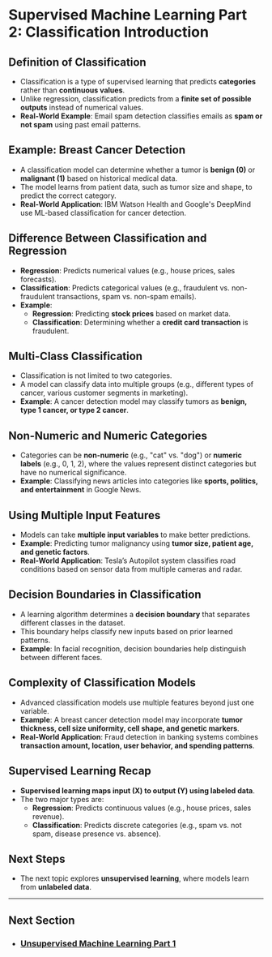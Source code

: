 # Supervised Machine Learning Part 2: Classification Introduction

## Definition of Classification
- Classification is a type of supervised learning that predicts **categories** rather than **continuous values**.
- Unlike regression, classification predicts from a **finite set of possible outputs** instead of numerical values.
- **Real-World Example**: Email spam detection classifies emails as **spam or not spam** using past email patterns.

## Example: Breast Cancer Detection
- A classification model can determine whether a tumor is **benign (0)** or **malignant (1)** based on historical medical data.
- The model learns from patient data, such as tumor size and shape, to predict the correct category.
- **Real-World Application**: IBM Watson Health and Google's DeepMind use ML-based classification for cancer detection.

## Difference Between Classification and Regression
- **Regression**: Predicts numerical values (e.g., house prices, sales forecasts).
- **Classification**: Predicts categorical values (e.g., fraudulent vs. non-fraudulent transactions, spam vs. non-spam emails).
- **Example**:
  - **Regression**: Predicting **stock prices** based on market data.
  - **Classification**: Determining whether a **credit card transaction** is fraudulent.

## Multi-Class Classification
- Classification is not limited to two categories.
- A model can classify data into multiple groups (e.g., different types of cancer, various customer segments in marketing).
- **Example**: A cancer detection model may classify tumors as **benign, type 1 cancer, or type 2 cancer**.

## Non-Numeric and Numeric Categories
- Categories can be **non-numeric** (e.g., "cat" vs. "dog") or **numeric labels** (e.g., 0, 1, 2), where the values represent distinct categories but have no numerical significance.
- **Example**: Classifying news articles into categories like **sports, politics, and entertainment** in Google News.

## Using Multiple Input Features
- Models can take **multiple input variables** to make better predictions.
- **Example**: Predicting tumor malignancy using **tumor size, patient age, and genetic factors**.
- **Real-World Application**: Tesla’s Autopilot system classifies road conditions based on sensor data from multiple cameras and radar.

## Decision Boundaries in Classification
- A learning algorithm determines a **decision boundary** that separates different classes in the dataset.
- This boundary helps classify new inputs based on prior learned patterns.
- **Example**: In facial recognition, decision boundaries help distinguish between different faces.

## Complexity of Classification Models
- Advanced classification models use multiple features beyond just one variable.
- **Example**: A breast cancer detection model may incorporate **tumor thickness, cell size uniformity, cell shape, and genetic markers**.
- **Real-World Application**: Fraud detection in banking systems combines **transaction amount, location, user behavior, and spending patterns**.

## Supervised Learning Recap
- **Supervised learning maps input (X) to output (Y) using labeled data**.
- The two major types are:
  - **Regression**: Predicts continuous values (e.g., house prices, sales revenue).
  - **Classification**: Predicts discrete categories (e.g., spam vs. not spam, disease presence vs. absence).

## Next Steps
- The next topic explores **unsupervised learning**, where models learn from **unlabeled data**.

---
## Next Section
- ### [Unsupervised Machine Learning Part 1](Unsupervised_Learning_Part_1.md)
